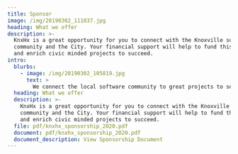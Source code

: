 ```yaml
---
title: Sponsor
image: /img/20190302_111037.jpg
heading: What we offer
description: >-
  KnxHx is a great opportunity for you to connect with the Knoxville software
  community and the City. Your financial support will help to fund this event
  and enrich civic minded projects to succeed.
intro:
  blurbs:
    - image: /img/20190302_105819.jpg
      text: >
        We connect the local software community to great projects to serve fellow citizens in Knoxville. Take a look at the tiers of support that we have and choose the one that most closely fits your needs. Our sponsors last year got great feedback from the attendees, and we hope to deliver the same this year. Participants, only your email and your name are shared with our sponsors. Any subsequent marketing efforts will allow you to opt-out. 
  heading: What we offer
  description: >-
    KnxHx is a great opportunity for you to connect with the Knoxville software
    community and the City. Your financial support will help to fund this event
    and enrich civic minded projects to succeed.
  file: pdf/knxhx_sponsorship_2020.pdf
  document: pdf/knxhx_sponsorship_2020.pdf
  document_description: View Sponsorship Document
---
```

